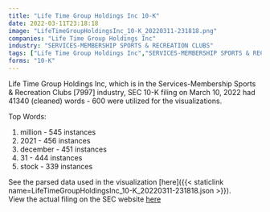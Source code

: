 ```yaml
---
title: "Life Time Group Holdings Inc 10-K"
date: 2022-03-11T23:18:18
image: "LifeTimeGroupHoldingsInc_10-K_20220311-231818.png"
companies: "Life Time Group Holdings Inc"
industry: "SERVICES-MEMBERSHIP SPORTS & RECREATION CLUBS"
tags: ["Life Time Group Holdings Inc","SERVICES-MEMBERSHIP SPORTS & RECREATION CLUBS","03-10-2022","10-K"]
forms: "10-K"
---
```

Life Time Group Holdings Inc, which is in the Services-Membership Sports & Recreation Clubs [7997] industry, SEC 10-K filing on March 10, 2022 had 41340 (cleaned) words - 600 were utilized for the visualizations.

Top Words:
1. million - 545 instances
2. 2021 - 456 instances
3. december - 451 instances
4. 31 - 444 instances
5. stock - 339 instances


See the parsed data used in the visualization [here]({{< staticlink name=LifeTimeGroupHoldingsInc_10-K_20220311-231818.json >}}).  
View the actual filing on the SEC website [here](https://www.sec.gov/Archives/edgar/data/1869198/0001869198-22-000010.txt)